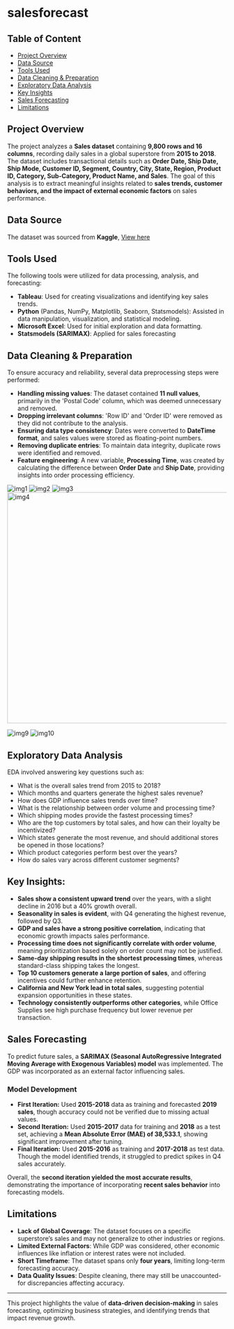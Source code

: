# salesforecast

## Table of Content
- [Project Overview](#project-overview)
- [Data Source](#data-source)
- [Tools Used](#tools-used)
- [Data Cleaning & Preparation](#data-cleaning--preparation)
- [Exploratory Data Analysis](#exploratory-data-analysis)
- [Key Insights](#key-insights)
- [Sales Forecasting](#sales-forecasting)
- [Limitations](#limitations)

## Project Overview
The project analyzes a **Sales dataset** containing **9,800 rows and 16 columns**, recording daily sales in a global superstore from **2015 to 2018**. The dataset includes transactional details such as **Order Date, Ship Date, Ship Mode, Customer ID, Segment, Country, City, State, Region, Product ID, Category, Sub-Category, Product Name, and Sales**. The goal of this analysis is to extract meaningful insights related to **sales trends, customer behaviors, and the impact of external economic factors** on sales performance.

## Data Source
The dataset was sourced from **Kaggle**, [View here](https://www.kaggle.com/code/rizwanrizwannazir/forecasting-sales-with-timeseries)

## Tools Used
The following tools were utilized for data processing, analysis, and forecasting:
- **Tableau**: Used for creating visualizations and identifying key sales trends.
- **Python** (Pandas, NumPy, Matplotlib, Seaborn, Statsmodels): Assisted in data manipulation, visualization, and statistical modeling.
- **Microsoft Excel**: Used for initial exploration and data formatting.
- **Statsmodels (SARIMAX)**: Applied for sales forecasting

## Data Cleaning & Preparation
To ensure accuracy and reliability, several data preprocessing steps were performed:
- **Handling missing values**: The dataset contained **11 null values**, primarily in the 'Postal Code' column, which was deemed unnecessary and removed.
- **Dropping irrelevant columns**: 'Row ID' and 'Order ID' were removed as they did not contribute to the analysis.
- **Ensuring data type consistency**: Dates were converted to **DateTime format**, and sales values were stored as floating-point numbers.
- **Removing duplicate entries**: To maintain data integrity, duplicate rows were identified and removed.
- **Feature engineering**: A new variable, **Processing Time**, was created by calculating the difference between **Order Date** and **Ship Date**, providing insights into order processing efficiency.

![img1](https://github.com/user-attachments/assets/a5056ef9-12e8-47c0-a4e9-ce45e2d955ac)
![img2](https://github.com/user-attachments/assets/dacb62e2-99fa-46f6-bc10-fe103d234af2)
![img3](https://github.com/user-attachments/assets/08906831-4e69-4b0b-b5f9-7df90d91f550)
<img width="529" alt="img4" src="https://github.com/user-attachments/assets/036b25e3-18cd-4ebc-b2b8-03150336af05" />

![img9](https://github.com/user-attachments/assets/2541f150-d6b8-4bc0-9762-9645e739f436)
![img10](https://github.com/user-attachments/assets/96dd899f-3b91-4c07-8128-dff41998a20c)




## Exploratory Data Analysis
EDA involved answering key questions such as:
- What is the overall sales trend from 2015 to 2018?
- Which months and quarters generate the highest sales revenue?
- How does GDP influence sales trends over time?
- What is the relationship between order volume and processing time?
- Which shipping modes provide the fastest processing times?
- Who are the top customers by total sales, and how can their loyalty be incentivized?
- Which states generate the most revenue, and should additional stores be opened in those locations?
- Which product categories perform best over the years?
- How do sales vary across different customer segments?

## Key Insights:
- **Sales show a consistent upward trend** over the years, with a slight decline in 2016 but a 40% growth overall.
- **Seasonality in sales is evident**, with Q4 generating the highest revenue, followed by Q3.
- **GDP and sales have a strong positive correlation**, indicating that economic growth impacts sales performance.
- **Processing time does not significantly correlate with order volume**, meaning prioritization based solely on order count may not be justified.
- **Same-day shipping results in the shortest processing times**, whereas standard-class shipping takes the longest.
- **Top 10 customers generate a large portion of sales**, and offering incentives could further enhance retention.
- **California and New York lead in total sales**, suggesting potential expansion opportunities in these states.
- **Technology consistently outperforms other categories**, while Office Supplies see high purchase frequency but lower revenue per transaction.

## Sales Forecasting
To predict future sales, a **SARIMAX (Seasonal AutoRegressive Integrated Moving Average with Exogenous Variables) model** was implemented. The GDP was incorporated as an external factor influencing sales.

### Model Development
- **First Iteration:** Used **2015-2018** data as training and forecasted **2019 sales**, though accuracy could not be verified due to missing actual values.
- **Second Iteration:** Used **2015-2017** data for training and **2018** as a test set, achieving a **Mean Absolute Error (MAE) of 38,533.1**, showing significant improvement after tuning.
- **Final Iteration:** Used **2015-2016** as training and **2017-2018** as test data. Though the model identified trends, it struggled to predict spikes in Q4 sales accurately.

Overall, the **second iteration yielded the most accurate results**, demonstrating the importance of incorporating **recent sales behavior** into forecasting models.

## Limitations
- **Lack of Global Coverage**: The dataset focuses on a specific superstore’s sales and may not generalize to other industries or regions.
- **Limited External Factors**: While GDP was considered, other economic influences like inflation or interest rates were not included.
- **Short Timeframe**: The dataset spans only **four years**, limiting long-term forecasting accuracy.
- **Data Quality Issues**: Despite cleaning, there may still be unaccounted-for discrepancies affecting accuracy.

---
This project highlights the value of **data-driven decision-making** in sales forecasting, optimizing business strategies, and identifying trends that impact revenue growth.
